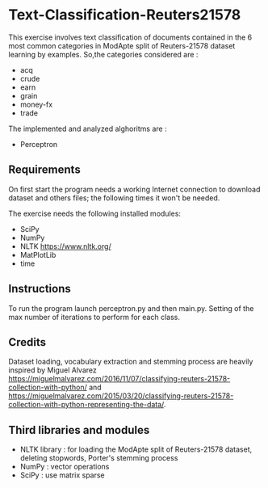 # Text-Classification-Reuters21578
This exercise involves text classification of documents contained in the 6 most common categories in ModApte split of Reuters-21578 dataset learning by examples. 
So,the categories considered are :
* acq
* crude
* earn
* grain
* money-fx
* trade

The implemented and analyzed alghoritms are  :
* Perceptron


## Requirements

On first start the program needs a working Internet connection to download dataset and others files; the following times it won't be needed.

The exercise needs the following installed modules:
* SciPy
* NumPy
* NLTK    https://www.nltk.org/
* MatPlotLib
* time 

## Instructions
To run the program launch perceptron.py and then main.py. Setting of the max number of iterations to perform for each class.

## Credits

Dataset loading, vocabulary extraction and stemming process are heavily inspired by Miguel Alvarez https://miguelmalvarez.com/2016/11/07/classifying-reuters-21578-collection-with-python/ and https://miguelmalvarez.com/2015/03/20/classifying-reuters-21578-collection-with-python-representing-the-data/.

## Third libraries and modules

* NLTK library : for loading the ModApte split of Reuters-21578 dataset, deleting stopwords, Porter's stemming process
* NumPy : vector operations 
* SciPy : use matrix sparse
